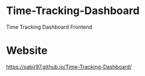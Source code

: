 # Time-Tracking-Dashboard
Time Tracking Dashboard Frontend


# Website
https://sabir97.github.io/Time-Tracking-Dashboard/
